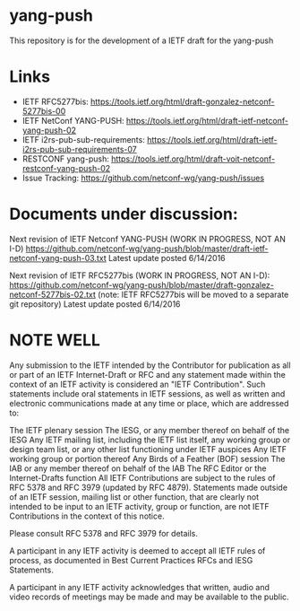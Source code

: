# yang-push

This repository is for the development of a IETF draft for the yang-push

# Links

* IETF RFC5277bis:                https://tools.ietf.org/html/draft-gonzalez-netconf-5277bis-00
* IETF NetConf YANG-PUSH:         https://tools.ietf.org/html/draft-ietf-netconf-yang-push-02
* IETF i2rs-pub-sub-requirements: https://tools.ietf.org/html/draft-ietf-i2rs-pub-sub-requirements-07
* RESTCONF yang-push:             https://tools.ietf.org/html/draft-voit-netconf-restconf-yang-push-02
* Issue Tracking:                 https://github.com/netconf-wg/yang-push/issues

# Documents under discussion:
Next revision of IETF Netconf YANG-PUSH  (WORK IN PROGRESS, NOT AN I-D)
https://github.com/netconf-wg/yang-push/blob/master/draft-ietf-netconf-yang-push-03.txt
Latest update posted 6/14/2016

Next revision of IETF RFC5277bis (WORK IN PROGRESS, NOT AN I-D):
https://github.com/netconf-wg/yang-push/blob/master/draft-gonzalez-netconf-5277bis-02.txt 
(note: IETF RFC5277bis will be moved to a separate git repository)
Latest update posted 6/14/2016

# NOTE WELL

Any submission to the IETF intended by the Contributor for publication as all or part of an IETF Internet-Draft or RFC and any statement made within the context of an IETF activity is considered an "IETF Contribution". Such statements include oral statements in IETF sessions, as well as written and electronic communications made at any time or place, which are addressed to:

The IETF plenary session
The IESG, or any member thereof on behalf of the IESG
Any IETF mailing list, including the IETF list itself, any working group or design team list, or any other list functioning under IETF auspices
Any IETF working group or portion thereof
Any Birds of a Feather (BOF) session
The IAB or any member thereof on behalf of the IAB
The RFC Editor or the Internet-Drafts function
All IETF Contributions are subject to the rules of RFC 5378 and RFC 3979 (updated by RFC 4879).
Statements made outside of an IETF session, mailing list or other function, that are clearly not intended to be input to an IETF activity, group or function, are not IETF Contributions in the context of this notice.

Please consult RFC 5378 and RFC 3979 for details.

A participant in any IETF activity is deemed to accept all IETF rules of process, as documented in Best Current Practices RFCs and IESG Statements.

A participant in any IETF activity acknowledges that written, audio and video records of meetings may be made and may be available to the public.
